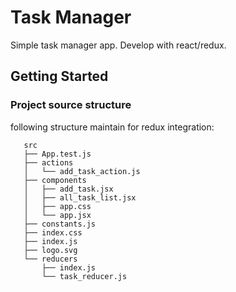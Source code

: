 # Task Manager

Simple task manager app. Develop with react/redux.

## Getting Started

### Project source structure
 following structure maintain for redux integration:
 ```
    src
    ├── App.test.js
    ├── actions
    │   └── add_task_action.js
    ├── components
    │   ├── add_task.jsx
    │   ├── all_task_list.jsx
    │   ├── app.css
    │   └── app.jsx
    ├── constants.js
    ├── index.css
    ├── index.js
    ├── logo.svg
    └── reducers
        ├── index.js
        └── task_reducer.js

 ```